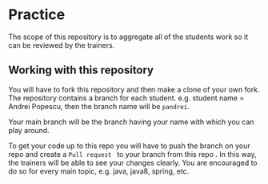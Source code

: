 # Practice

The scope of this repository is to aggregate all of the students work so it can be reviewed 
by the trainers. 

## Working with this repository

You will have to fork this repository and then make a clone of your own fork.
The repository contains a branch for each student. e.g. student name = Andrei Popescu, then
the branch name will be `pandrei`.

Your main branch will be the branch having your name with which you can play around.   

To get your code up to this repo you will have to push the branch on your repo and create a `Pull
request ` to your branch from this repo . 
In this way, the trainers will be able to see your changes clearly.
You are encouraged to do so for every main topic, e.g. java, java8, spring, etc.







